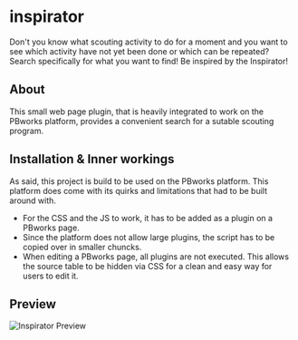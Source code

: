 # inspirator
Don't you know what scouting activity to do for a moment and you want to see which activity have not yet been done or which can be repeated? Search specifically for what you want to find! Be inspired by the Inspirator!

## About
This small web page plugin, that is heavily integrated to work on the PBworks platform, provides a convenient search for a sutable scouting program.

## Installation & Inner workings
As said, this project is build to be used on the PBworks platform. This platform does come with its quirks and limitations that had to be built around with.
- For the CSS and the JS to work, it has to be added as a plugin on a PBworks page.
- Since the platform does not allow large plugins, the script has to be copied over in smaller chuncks.
- When editing a PBworks page, all plugins are not executed. This allows the source table to be hidden via CSS for a clean and easy way for users to edit it.

## Preview
![Inspirator Preview](https://user-images.githubusercontent.com/38226878/114247614-d05f1080-9995-11eb-8cbe-bb53b2c3005d.PNG)
